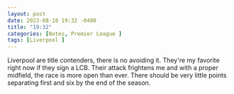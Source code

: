 ```yaml
---
layout: post
date: 2023-08-10 19:32 -0400
title: "19:32"
categories: [Notes, Premier League ]
tags: [Liverpool ]
---
```


Liverpool are title contenders, there is no avoiding it. They're my favorite right now if they sign a LCB. Their attack frightens me and with a proper midfield, the race is more open than ever. There should be very little points separating first and six by the end of the season.


